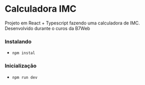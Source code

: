 # Calculadora IMC

Projeto em React + Typescript fazendo uma calculadora de IMC.
Desenvolvido durante o curos da B7Web

### Instalando
- `npm instal`

### Inicialização
- `npm run dev`

